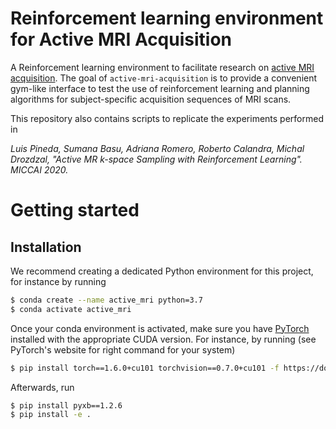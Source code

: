 # Reinforcement learning environment for Active MRI Acquisition

A Reinforcement learning environment to facilitate research on 
[active MRI acquisition](https://openaccess.thecvf.com/content_CVPR_2019/papers/Zhang_Reducing_Uncertainty_in_Undersampled_MRI_Reconstruction_With_Active_Acquisition_CVPR_2019_paper.pdf). 
The goal of `active-mri-acquisition` is to provide a convenient gym-like interface to test
the use of reinforcement learning and planning algorithms for subject-specific acquisition 
sequences of MRI scans. 

This repository also contains scripts to replicate the experiments performed in

 
*Luis Pineda, Sumana Basu, Adriana Romero, Roberto Calandra, Michal Drozdzal, 
"Active MR k-space Sampling with Reinforcement Learning". MICCAI 2020.*

# Getting started

## Installation
We recommend creating a dedicated Python environment for this project, for instance by running
```bash
$ conda create --name active_mri python=3.7
$ conda activate active_mri
```
Once your conda environment is activated, make sure you have [PyTorch](https://pytorch.org/) 
installed with the appropriate CUDA version. For instance, by running 
(see PyTorch's website for right command for your system)

```bash
$ pip install torch==1.6.0+cu101 torchvision==0.7.0+cu101 -f https://download.pytorch.org/whl/torch_stable.html
```

Afterwards, run
```bash
$ pip install pyxb==1.2.6
$ pip install -e .
```